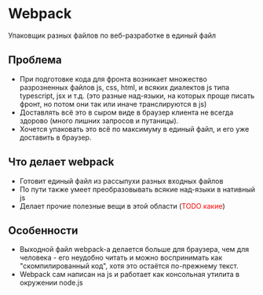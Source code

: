 # Webpack

Упаковщик разных файлов по веб-разработке в единый файл

## Проблема
* При подготовке кода для фронта возникает множество разрозненных файлов js, css, html, и всяких диалектов js типа typescript, jsx и т.д. (это разные над-языки, на которых проще писать фронт, но потом они так или иначе транслируются в js)
* Доставлять всё это в сыром виде в браузер клиента не всегда здорово (много лишних запросов и путаницы). 
* Хочется упаковать это всё по максимуму в единый файл, и его уже доставить в браузер.

## Что делает webpack
* Готовит единый файл из рассыпухи разных входных файлов
* По пути также умеет преобразовывать всякие над-языки в нативный js
* Делает прочие полезные вещи в этой области (<font color="red">TODO какие</font>)

## Особенности
* Выходной файл webpack-а делается больше для браузера, чем для человека - его неудобно читать и можно воспринимать как "скомпилированный код", хотя это остаётся по-прежнему текст.
* Webpack сам написан на js и работает как консольная утилита в окружении node.js